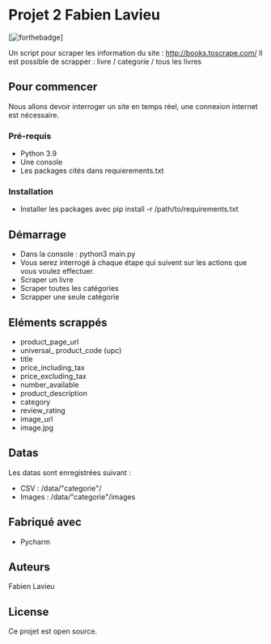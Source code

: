 # Projet 2 Fabien Lavieu


[![forthebadge](http://forthebadge.com/images/badges/built-with-love.svg)]

Un script pour scraper les information du site : http://books.toscrape.com/
Il est possible de scrapper : livre / categorie / tous les livres

## Pour commencer

Nous allons devoir interroger un site en temps réel, une connexion internet est nécessaire.


### Pré-requis



- Python 3.9
- Une console
- Les packages cités dans requierements.txt

### Installation


- Installer les packages avec pip install -r /path/to/requirements.txt


## Démarrage

- Dans la console : python3 main.py
- Vous serez interrogé à chaque étape qui suivent sur les actions que vous voulez effectuer.
- Scraper un livre
- Scraper toutes les catégories
- Scrapper une seule catégorie

## Eléments scrappés

- product_page_url
- universal_ product_code (upc)
- title
- price_including_tax
- price_excluding_tax
- number_available
- product_description
- category
- review_rating
- image_url
- image.jpg


## Datas

Les datas sont enregistrées suivant :
- CSV : /data/"categorie"/
- Images : /data/"categorie"/images



## Fabriqué avec


* Pycharm 



## Auteurs

Fabien Lavieu

## License

Ce projet est open source.


